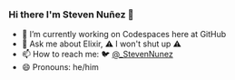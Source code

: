 ### Hi there I'm Steven Nuñez 👋

- 🔭 I’m currently working on Codespaces here at GitHub
- 💬 Ask me about Elixir, ⚠️ I won't shut up ⚠️
- 📫 How to reach me: 🐦 [@_StevenNunez](https://twitter.com/_StevenNunez)
- 😄 Pronouns: he/him

